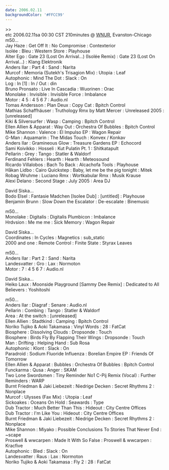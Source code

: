 ```yaml
---
date: 2006.02.11
backgroundColor: '#FFCC99'
---
```


\>>  
etc 2006.02.11sa 00:30 CST 210minutes @ [WNUR](http://www.wnur.org/), Evanston-Chicago  
m50...  
Jay Haze : Get Off It : No Compromise : Contexterior  
Isolée : Bleu : Western Store : Playhouse  
Alter Ego : Gate 23 (Lost On Arrival...) (Isolée Remix) : Gate 23 (Lost On Arrival...) : Klang Elektronik  
Anders Ilar : Part 4 : Sand : Narita  
Murcof : Memoria (Sutekh's Trisagion Mix) : Utopia : Leaf  
Autophonic : Mind The Dot : Slack : On  
Log : In \[1\] : In / Out : din  
Bruno Pronsato : Live In Cascadia : Wuorinen : Orac  
Monolake : Invisible : Invisible Force : Imbalance  
Motor : 4 5 : 4 5 6 7 : Audio.nl  
Tomas Andersson : Plan Deux : Copy Cat : Bpitch Control  
Mathias Schaffhäuser : Truthology Rmx by Matt Mercer : Unreleased 2005 : \[unreleased\]  
Kiki & Silversurfer : Wasp : Camping : Bpitch Control  
Ellen Allien & Apparat : Way Out : Orchestra Of Bubbles : Bpitch Control  
Mike Shannon : Valence : El Impulso EP : Wagon Repair  
G-Man : Aquamarin : The Midas Touch : Konvex / Konkav  
Anders Ilar : Gramineous Glow : Treasure Gardens EP : Echocord  
Sami Koivikko : Hosseli : Kut Pulatin Pt. 1 : Shitkatapult  
Pellarin : Grey : Tango : Statler & Waldorf  
Ferdinand Fehlers : Hearth : Hearth : Meteosound  
Ricardo Villalobos : Bach To Back : Alcachofa Tools : Playhouse  
Håkan Lidbo : Cairo Quickstep : Baby, let me be the pig tonight : Mitek  
Robag Wruhme : Luciano Rmx : Wortkabular Rmx : Musik Krause  
Alexi Delano : Second Stage : July 2005 : Area DJ  

David Siska...  
Bodo Elsel : Fantasie Madchen \[Isolee Dub\] : \[untitled\] : Playhouse  
Benjamin Brunn : Slow Down the Escalator : De-escalate : Binemusic  

m50...  
Monolake : Digitalis : Digitalis Plumbicon : Imbalance  
Hrdvsion : Me me me : Sick Memory : Wagon Repair  

David Siska...  
Coordinates : In Cycles : Magnetics : sub\_static  
2000 and one : Remote Control : Finite State : Styrax Leaves  

m50...  
Anders Ilar : Part 2 : Sand : Narita  
Landesvatter : Gro : Lax : Normoton  
Motor : 7 : 4 5 6 7 : Audio.nl  

David Siska...  
Heiko Laux : Moonside Playground \[Sammy Dee Remix\] : Dedicated to All Believers : Yoshitoshi  

m50...  
Anders Ilar : Diagraf : Senare : Audio.nl  
Pellarin : Combing : Tango : Statler & Waldorf  
Area : At the switch : \[unreleased\]  
Ellen Allien : Stadtkind : Camping : Bpitch Control  
Noriko Tujiko & Aoki Takamasa : Vinyl Words : 28 : FatCat  
Biosphere : Dissolving Clouds : Dropsonde : Touch  
Biosphere : Birds Fly By Flapping Their Wings : Dropsonde : Touch  
Man : Drifting : Helping Hand : Sub Rosa  
Autophonic : Klont : Slack : On  
Paradroid : Sodium Fluoride Influenza : Borelian Empire EP : Friends Of Tomorrow  
Ellen Allien & Apparat : Bubbles : Orchestra Of Bubbles : Bpitch Control  
Funckarma : Qusa : Anger : SKAM  
Two Lone Swordsmen : Tiny Reminder No1 C-Pij Remix (Vocal) : Further Reminders : WARP  
Burnt Friedman & Jaki Liebezeit : Niedrige Decken : Secret Rhythms 2 : Nonplace  
Murcof : Ulysses (Fax Mix) : Utopia : Leaf  
Sickoakes : Oceans On Hold : Seawards : Type  
Dub Tractor : Much Better Than This : Hideout : City Centre Offices  
Dub Tractor : I'm Like You : Hideout : City Centre Offices  
Burnt Friedman & Jaki Liebezeit : Niedrige Decken : Secret Rhythms 2 : Nonplace  
Mike Shannon : Miyako : Possible Conclusions To Stories That Never End : ~scape  
Proswell & wwcarpen : Made It With So False : Proswell & wwcarpen : Kracfive  
Autophonic : Bled : Slack : On  
Landesvatter : Raus : Lax : Normoton  
Noriko Tujiko & Aoki Takamasa : Fly 2 : 28 : FatCat